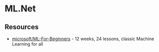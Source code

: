 # ML.Net

## Resources
- [microsoft/ML-For-Beginners](https://github.com/microsoft/ML-For-Beginners) - 12 weeks, 24 lessons, classic Machine Learning for all